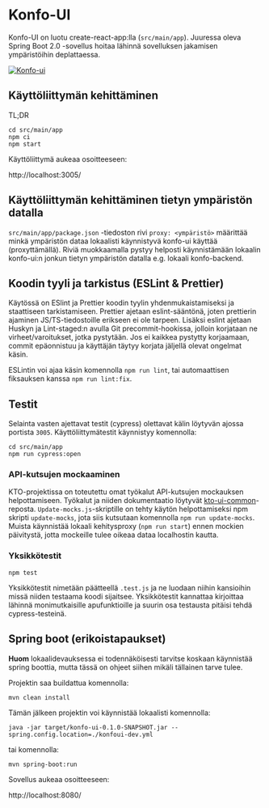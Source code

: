 # Konfo-UI

Konfo-UI on luotu create-react-app:lla (`src/main/app`). Juuressa oleva Spring Boot 2.0 -sovellus hoitaa lähinnä sovelluksen jakamisen ympäristöihin deplattaessa.

[![Konfo-ui](https://github.com/Opetushallitus/konfo-ui/actions/workflows/build.yml/badge.svg)](https://github.com/Opetushallitus/konfo-ui/actions/workflows/build.yml)

## Käyttöliittymän kehittäminen

TL;DR

    cd src/main/app
    npm ci
    npm start

Käyttöliittymä aukeaa osoitteeseen:

http://localhost:3005/

## Käyttöliittymän kehittäminen tietyn ympäristön datalla

`src/main/app/package.json` -tiedoston rivi `proxy: <ympäristö>` määrittää minkä ympäristön dataa lokaalisti käynnistyvä konfo-ui käyttää (proxyttämällä). Riviä muokkaamalla pystyy helposti käynnistämään lokaalin konfo-ui:n jonkun tietyn ympäristön datalla e.g. lokaali konfo-backend.

## Koodin tyyli ja tarkistus (ESLint & Prettier)

Käytössä on ESlint ja Prettier koodin tyylin yhdenmukaistamiseksi ja staattiseen tarkistamiseen. Prettier ajetaan eslint-sääntönä, joten prettierin ajaminen JS/TS-tiedostoille erikseen ei ole tarpeen. Lisäksi eslint ajetaan Huskyn ja Lint-staged:n avulla Git precommit-hookissa, jolloin korjataan ne virheet/varoitukset, jotka pystytään. Jos ei kaikkea pystytty korjaamaan, commit epäonnistuu ja käyttäjän täytyy korjata jäljellä olevat ongelmat käsin.

ESLintin voi ajaa käsin komennolla `npm run lint`, tai automaattisen fiksauksen kanssa `npm run lint:fix`.

## Testit

Selainta vasten ajettavat testit (cypress) olettavat kälin löytyvän ajossa portista `3005`. Käyttöliittymätestit käynnistyy komennolla:

    cd src/main/app
    npm run cypress:open

### API-kutsujen mockaaminen

KTO-projektissa on toteutettu omat työkalut API-kutsujen mockauksen helpottamiseen. Työkalut ja niiden dokumentaatio löytyvät [kto-ui-common](https://github.com/Opetushallitus/kto-ui-common)-reposta. `Update-mocks.js`-skriptille on tehty käytön helpottamiseksi npm skripti `update-mocks`, jota siis kutsutaan komennolla `npm run update-mocks`. Muista käynnistää lokaali kehitysproxy (`npm run start`) ennen mockien päivitystä, jotta mockeille tulee oikeaa dataa localhostin kautta.

### Yksikkötestit

`npm test`

Yksikkötestit nimetään päätteellä `.test.js` ja ne luodaan niihin kansioihin missä niiden testaama koodi sijaitsee. Yksikkötestit kannattaa kirjoittaa lähinnä monimutkaisille apufunktioille ja suurin osa testausta pitäisi tehdä cypress-testeinä.

## Spring boot (erikoistapaukset)

**Huom** lokaalidevauksessa ei todennäköisesti tarvitse koskaan käynnistää spring boottia, mutta tässä on ohjeet siihen mikäli tällainen tarve tulee.

Projektin saa buildattua komennolla:

`mvn clean install`

Tämän jälkeen projektin voi käynnistää lokaalisti komennolla:

`java -jar target/konfo-ui-0.1.0-SNAPSHOT.jar --spring.config.location=./konfoui-dev.yml`

tai komennolla:

`mvn spring-boot:run`

Sovellus aukeaa osoitteeseen:

http://localhost:8080/
